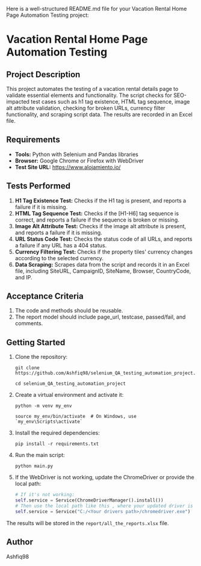 Here is a well-structured README.md file for your Vacation Rental Home Page Automation Testing project:

# Vacation Rental Home Page Automation Testing

## Project Description
This project automates the testing of a vacation rental details page to validate essential elements and functionality. The script checks for SEO-impacted test cases such as h1 tag existence, HTML tag sequence, image alt attribute validation, checking for broken URLs, currency filter functionality, and scraping script data. The results are recorded in an Excel file.

## Requirements
- **Tools:** Python with Selenium and Pandas libraries
- **Browser:** Google Chrome or Firefox with WebDriver
- **Test Site URL:** https://www.alojamiento.io/

## Tests Performed
1. **H1 Tag Existence Test:** Checks if the H1 tag is present, and reports a failure if it is missing.
2. **HTML Tag Sequence Test:** Checks if the [H1-H6] tag sequence is correct, and reports a failure if the sequence is broken or missing.
3. **Image Alt Attribute Test:** Checks if the image alt attribute is present, and reports a failure if it is missing.
4. **URL Status Code Test:** Checks the status code of all URLs, and reports a failure if any URL has a 404 status.
5. **Currency Filtering Test:** Checks if the property tiles' currency changes according to the selected currency.
6. **Data Scraping:** Scrapes data from the script and records it in an Excel file, including SiteURL, CampaignID, SiteName, Browser, CountryCode, and IP.

## Acceptance Criteria
1. The code and methods should be reusable.
2. The report model should include page_url, testcase, passed/fail, and comments.

## Getting Started

1. Clone the repository:
   ```
   git clone https://github.com/Ashfiq98/selenium_QA_testing_automation_project.git
   ```
   ```
   cd selenium_QA_testing_automation_project
   ```
2. Create a virtual environment and activate it:
   ```
   python -m venv my_env
   ```
   ```
   source my_env/bin/activate  # On Windows, use `my_env\Scripts\activate`
   ```

3. Install the required dependencies:
   ```
   pip install -r requirements.txt
   ```

4. Run the main script:
   ```
   python main.py
   ```

5. If the WebDriver is not working, update the ChromeDriver or provide the local path:
   ```python
   # If it's not working:
   self.service = Service(ChromeDriverManager().install())
   # Then use the local path like this , where your updated driver is located:
   self.service = Service("C:/<Your drivers path>/chromedriver.exe")
   ```

The results will be stored in the `report/all_the_reports.xlsx` file.

## Author
Ashfiq98